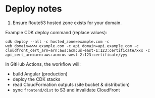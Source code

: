 # Deploy notes

1. Ensure Route53 hosted zone exists for your domain.

Example CDK deploy command (replace values):
```
cdk deploy --all -c hosted_zone=example.com -c web_domain=www.example.com -c api_domain=api.example.com -c cloudfront_cert_arn=arn:aws:acm:us-east-1:123:certificate/xxx -c api_cert_arn=arn:aws:acm:us-west-2:123:certificate/yyy
```

In GitHub Actions, the workflow will:
- build Angular (production)
- deploy the CDK stacks
- read CloudFormation outputs (site bucket & distribution)
- sync `frontend/dist` to S3 and invalidate CloudFront

